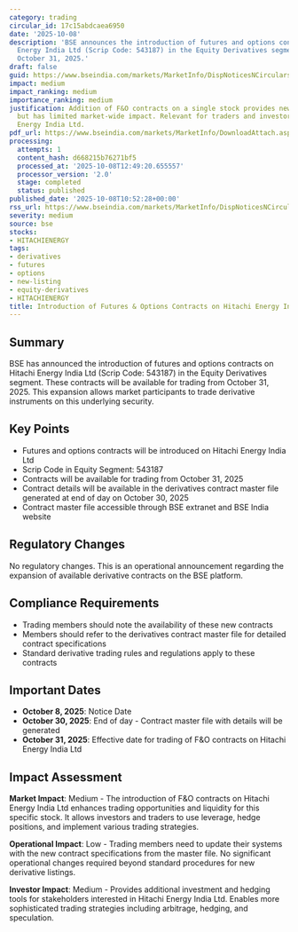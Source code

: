 ```yaml
---
category: trading
circular_id: 17c15abdcaea6950
date: '2025-10-08'
description: 'BSE announces the introduction of futures and options contracts on Hitachi
  Energy India Ltd (Scrip Code: 543187) in the Equity Derivatives segment, effective
  October 31, 2025.'
draft: false
guid: https://www.bseindia.com/markets/MarketInfo/DispNoticesNCirculars.aspx?Noticeid={11F59736-E90E-4ABC-B1D3-A5E32DB79769}&noticeno=20251008-22&dt=10/08/2025&icount=22&totcount=35&flag=0
impact: medium
impact_ranking: medium
importance_ranking: medium
justification: Addition of F&O contracts on a single stock provides new trading opportunities
  but has limited market-wide impact. Relevant for traders and investors in Hitachi
  Energy India Ltd.
pdf_url: https://www.bseindia.com/markets/MarketInfo/DownloadAttach.aspx?id=20251008-22&attachedId=
processing:
  attempts: 1
  content_hash: d668215b76271bf5
  processed_at: '2025-10-08T12:49:20.655557'
  processor_version: '2.0'
  stage: completed
  status: published
published_date: '2025-10-08T10:52:28+00:00'
rss_url: https://www.bseindia.com/markets/MarketInfo/DispNoticesNCirculars.aspx?Noticeid={11F59736-E90E-4ABC-B1D3-A5E32DB79769}&noticeno=20251008-22&dt=10/08/2025&icount=22&totcount=35&flag=0
severity: medium
source: bse
stocks:
- HITACHIENERGY
tags:
- derivatives
- futures
- options
- new-listing
- equity-derivatives
- HITACHIENERGY
title: Introduction of Futures & Options Contracts on Hitachi Energy India Ltd
---
```


## Summary

BSE has announced the introduction of futures and options contracts on Hitachi Energy India Ltd (Scrip Code: 543187) in the Equity Derivatives segment. These contracts will be available for trading from October 31, 2025. This expansion allows market participants to trade derivative instruments on this underlying security.

## Key Points

- Futures and options contracts will be introduced on Hitachi Energy India Ltd
- Scrip Code in Equity Segment: 543187
- Contracts will be available for trading from October 31, 2025
- Contract details will be available in the derivatives contract master file generated at end of day on October 30, 2025
- Contract master file accessible through BSE extranet and BSE India website

## Regulatory Changes

No regulatory changes. This is an operational announcement regarding the expansion of available derivative contracts on the BSE platform.

## Compliance Requirements

- Trading members should note the availability of these new contracts
- Members should refer to the derivatives contract master file for detailed contract specifications
- Standard derivative trading rules and regulations apply to these contracts

## Important Dates

- **October 8, 2025**: Notice Date
- **October 30, 2025**: End of day - Contract master file with details will be generated
- **October 31, 2025**: Effective date for trading of F&O contracts on Hitachi Energy India Ltd

## Impact Assessment

**Market Impact**: Medium - The introduction of F&O contracts on Hitachi Energy India Ltd enhances trading opportunities and liquidity for this specific stock. It allows investors and traders to use leverage, hedge positions, and implement various trading strategies.

**Operational Impact**: Low - Trading members need to update their systems with the new contract specifications from the master file. No significant operational changes required beyond standard procedures for new derivative listings.

**Investor Impact**: Medium - Provides additional investment and hedging tools for stakeholders interested in Hitachi Energy India Ltd. Enables more sophisticated trading strategies including arbitrage, hedging, and speculation.